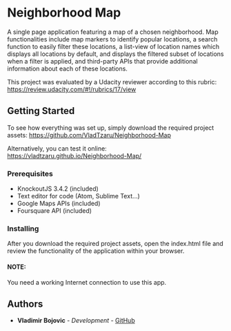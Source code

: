 # Neighborhood Map

A single page application featuring a map of a chosen neighborhood. Map functionalities include map markers to identify popular locations, a search function to easily filter these locations, a list-view of location names which displays all locations by default, and displays the filtered subset of locations when a filter is applied, and third-party APIs that provide additional information about each of these locations.

This project was evaluated by a Udacity reviewer according to this rubric: https://review.udacity.com/#!/rubrics/17/view

## Getting Started
To see how everything was set up, simply download the required project assets:
https://github.com/VladTzaru/Neighborhood-Map

Alternatively, you can test it online: https://vladtzaru.github.io/Neighborhood-Map/

### Prerequisites
- KnockoutJS 3.4.2 (included)
- Text editor for code (Atom, Sublime Text...)
- Google Maps APIs (included)
- Foursquare API (included)

### Installing
After you download the required project assets, open the index.html file and review the functionality of the application within your browser.

#### NOTE:
You need a working Internet connection to use this app.

## Authors
* **Vladimir Bojovic** - *Development* - [GitHub](https://github.com/VladTzaru)
